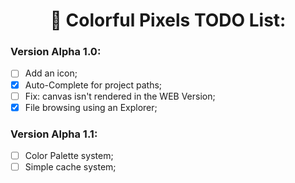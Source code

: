 <div align="Center">

# 🎨 Colorful Pixels TODO List:

</div>

### Version Alpha 1.0:
- [ ] Add an icon;
- [x] Auto-Complete for project paths;
- [ ] Fix: canvas isn't rendered in the WEB Version;
- [x] File browsing using an Explorer;

### Version Alpha 1.1:
- [ ] Color Palette system;
- [ ] Simple cache system;